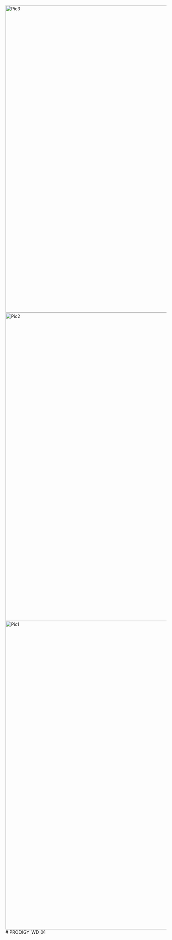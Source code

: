 <img width="957" alt="Pic3" src="https://github.com/Mohsin-png01/PRODIGY_WD_01/assets/174369385/7d55e823-ae32-4bd6-a234-99931eff4559">
<img width="960" alt="Pic2" src="https://github.com/Mohsin-png01/PRODIGY_WD_01/assets/174369385/da528e6e-a8a4-40b4-a7d3-f8038fe865db">
<img width="960" alt="Pic1" src="https://github.com/Mohsin-png01/PRODIGY_WD_01/assets/174369385/7ff6f2a3-64d0-4d73-b305-0d7083802d25">
# PRODIGY_WD_01
